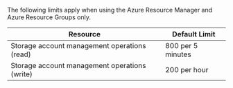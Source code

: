 The following limits apply when using the Azure Resource Manager and Azure Resource Groups only.

Resource|Default Limit
---|---
Storage account management operations (read)|800 per 5 minutes
Storage account management operations (write)|200 per hour
